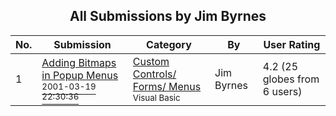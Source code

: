 ﻿<div align="center">

## All Submissions by Jim Byrnes

</div>

No.  | Submission | Category | By   | User Rating
---- | ---------- | -------- | ---- | -----------
1 | [Adding Bitmaps in Popup Menus<br /><sup>2001-03-19 22:30:36</sup>](https://github.com/Planet-Source-Code/jim-byrnes-adding-bitmaps-in-popup-menus__1-21800) | [Custom Controls/ Forms/  Menus<br /><sup>Visual Basic</sup>](../ByCategory/custom-controls-forms-menus__1-4.md) | Jim Byrnes | 4.2 (25 globes from 6 users)
